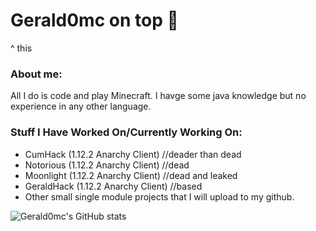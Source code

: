 # Gerald0mc on top 💪
^ this
### About me:
All I do is code and play Minecraft. I havge some java knowledge but no experience in any other language.
### Stuff I Have Worked On/Currently Working On:
* CumHack (1.12.2 Anarchy Client) //deader than dead
* Notorious (1.12.2 Anarchy Client) //dead
* Moonlight (1.12.2 Anarchy Client) //dead and leaked
* GeraldHack (1.12.2 Anarchy Client) //based
* Other small single module projects that I will upload to my github.

![Gerald0mc's GitHub stats](https://github-readme-stats.vercel.app/api?username=gerald0mc&show_icons=true&theme=tokyonight)

